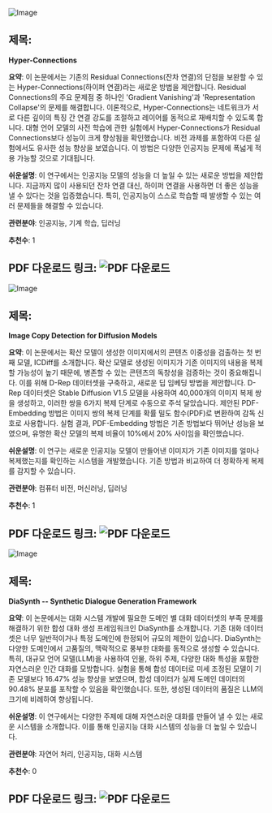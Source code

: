 ![Image](https://cdn-thumbnails.huggingface.co/social-thumbnails/papers/2409.19606.png)
## 제목:
**Hyper-Connections**

**요약**:
이 논문에서는 기존의 Residual Connections(잔차 연결)의 단점을 보완할 수 있는 Hyper-Connections(하이퍼 연결)라는 새로운 방법을 제안합니다. Residual Connections의 주요 문제점 중 하나인 'Gradient Vanishing'과 'Representation Collapse'의 문제를 해결합니다. 이론적으로, Hyper-Connections는 네트워크가 서로 다른 깊이의 특징 간 연결 강도를 조절하고 레이어를 동적으로 재배치할 수 있도록 합니다. 대형 언어 모델의 사전 학습에 관한 실험에서 Hyper-Connections가 Residual Connections보다 성능이 크게 향상됨을 확인했습니다. 비전 과제를 포함하여 다른 실험에서도 유사한 성능 향상을 보였습니다. 이 방법은 다양한 인공지능 문제에 폭넓게 적용 가능할 것으로 기대됩니다.

**쉬운설명**:
이 연구에서는 인공지능 모델의 성능을 더 높일 수 있는 새로운 방법을 제안합니다. 지금까지 많이 사용되던 잔차 연결 대신, 하이퍼 연결을 사용하면 더 좋은 성능을 낼 수 있다는 것을 입증했습니다. 특히, 인공지능이 스스로 학습할 때 발생할 수 있는 여러 문제들을 해결할 수 있습니다.

**관련분야**:
인공지능, 기계 학습, 딥러닝

**추천수**:
1

**PDF 다운로드 링크**: ![PDF 다운로드](https://arxiv.org/pdf/2409.19606)
---

![Image](https://cdn-thumbnails.huggingface.co/social-thumbnails/papers/2409.19952.png)
## 제목:
**Image Copy Detection for Diffusion Models**

**요약**:
이 논문에서는 확산 모델이 생성한 이미지에서의 콘텐츠 이중성을 검출하는 첫 번째 모델, ICDiff를 소개합니다. 확산 모델로 생성된 이미지가 기존 이미지의 내용을 복제할 가능성이 높기 때문에, 병존할 수 있는 콘텐츠의 독창성을 검증하는 것이 중요해집니다. 이를 위해 D-Rep 데이터셋을 구축하고, 새로운 딥 임베딩 방법을 제안합니다. D-Rep 데이터셋은 Stable Diffusion V1.5 모델을 사용하여 40,000개의 이미지 복제 쌍을 생성하고, 이러한 쌍을 6가지 복제 단계로 수동으로 주석 달았습니다. 제안된 PDF-Embedding 방법은 이미지 쌍의 복제 단계를 확률 밀도 함수(PDF)로 변환하여 감독 신호로 사용합니다. 실험 결과, PDF-Embedding 방법은 기존 방법보다 뛰어난 성능을 보였으며, 유명한 확산 모델의 복제 비율이 10%에서 20% 사이임을 확인했습니다.

**쉬운설명**:
이 연구는 새로운 인공지능 모델이 만들어낸 이미지가 기존 이미지를 얼마나 복제했는지를 확인하는 시스템을 개발했습니다. 기존 방법과 비교하여 더 정확하게 복제를 감지할 수 있습니다.

**관련분야**:
컴퓨터 비전, 머신러닝, 딥러닝

**추천수**:
1

**PDF 다운로드 링크**: ![PDF 다운로드](https://arxiv.org/pdf/2409.19952)
---

![Image](https://cdn-thumbnails.huggingface.co/social-thumbnails/papers/2409.19020.png)
## 제목:
**DiaSynth -- Synthetic Dialogue Generation Framework**

**요약**:
이 논문에서는 대화 시스템 개발에 필요한 도메인 별 대화 데이터셋의 부족 문제를 해결하기 위한 합성 대화 생성 프레임워크인 DiaSynth를 소개합니다. 기존 대화 데이터셋은 너무 일반적이거나 특정 도메인에 한정되어 규모의 제한이 있습니다. DiaSynth는 다양한 도메인에서 고품질의, 맥락적으로 풍부한 대화를 동적으로 생성할 수 있습니다. 특히, 대규모 언어 모델(LLM)을 사용하여 인물, 하위 주제, 다양한 대화 특성을 포함한 자연스러운 인간 대화를 모방합니다. 실험을 통해 합성 데이터로 미세 조정된 모델이 기존 모델보다 16.47% 성능 향상을 보였으며, 합성 데이터가 실제 도메인 데이터의 90.48% 분포를 포착할 수 있음을 확인했습니다. 또한, 생성된 데이터의 품질은 LLM의 크기에 비례하여 향상됩니다.

**쉬운설명**:
이 연구에서는 다양한 주제에 대해 자연스러운 대화를 만들어 낼 수 있는 새로운 시스템을 소개합니다. 이를 통해 인공지능 대화 시스템의 성능을 더 높일 수 있습니다.

**관련분야**:
자연어 처리, 인공지능, 대화 시스템

**추천수**:
0

**PDF 다운로드 링크**: ![PDF 다운로드](https://arxiv.org/pdf/2409.19020)
---